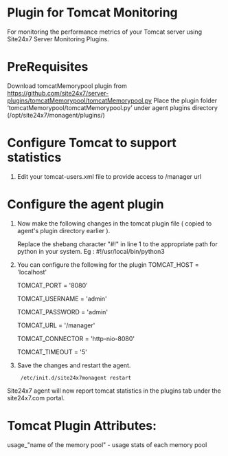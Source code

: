 Plugin for Tomcat Monitoring
=============================

For monitoring the performance metrics of your Tomcat server using Site24x7 Server Monitoring Plugins. 
  

PreRequisites
======================

Download tomcatMemorypool plugin from https://github.com/site24x7/server-plugins/tomcatMemorypool/tomcatMemorypool.py
Place the plugin folder ‘tomcatMemorypool/tomcatMemorypool.py’ under agent plugins directory (/opt/site24x7/monagent/plugins/)


Configure Tomcat to support statistics
=======================================

1. Edit your tomcat-users.xml file to provide access to /manager url 


Configure the agent plugin
==========================
 
1. Now make the following changes in the tomcat plugin file ( copied to agent's plugin directory earlier ).
 
	Replace the shebang character "#!" in line 1 to the appropriate path for python in your system. Eg : 
		#!/usr/local/bin/python3

2. You can configure the following for the plugin
	TOMCAT_HOST = 'localhost'

	TOMCAT_PORT = '8080'

	TOMCAT_USERNAME = 'admin'

	TOMCAT_PASSWORD = 'admin'

	TOMCAT_URL = '/manager'

	TOMCAT_CONNECTOR = 'http-nio-8080'

	TOMCAT_TIMEOUT = '5'

	 
3. Save the changes and restart the agent.
 
		/etc/init.d/site24x7monagent restart

Site24x7 agent will now report tomcat statistics in the plugins tab under the site24x7.com portal.


Tomcat Plugin Attributes:
==========================


usage_"name of the memory pool" - usage stats of each memory pool
